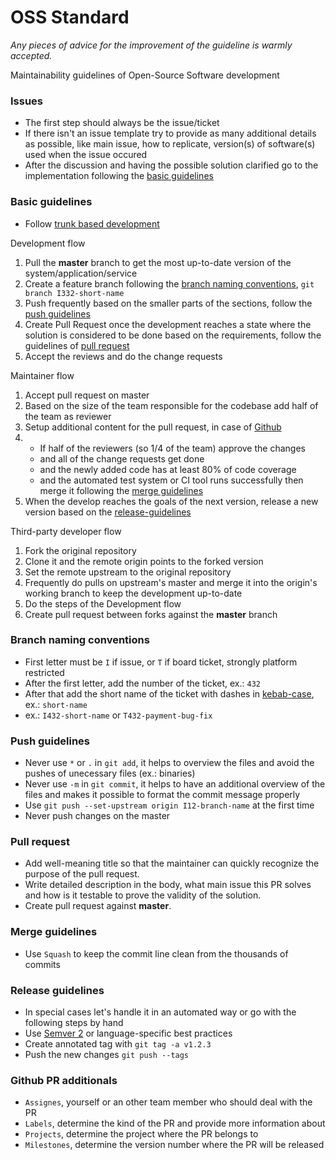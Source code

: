 # OSS Standard

*Any pieces of advice for the improvement of the guideline is warmly accepted.*

Maintainability guidelines of Open-Source Software development

### Issues

- The first step should always be the issue/ticket
- If there isn't an issue template try to provide as many additional details as possible, like main issue, how to replicate, version(s) of software(s) used when the issue occured
- After the discussion and having the possible solution clarified go to the implementation following the [basic guidelines](#basic-guidelines)

### Basic guidelines

- Follow [trunk based development](https://trunkbaseddevelopment.com/)

Development flow
1. Pull the **master** branch to get the most up-to-date version of the system/application/service
2. Create a feature branch following the [branch naming conventions](#branch-naming-concentions), `git branch I332-short-name`
3. Push frequently based on the smaller parts of the sections, follow the [push guidelines](#push-guidelines)
4. Create Pull Request once the development reaches a state where the solution is considered to be done based on the requirements, follow the guidelines of [pull request](#pull-request)
5. Accept the reviews and do the change requests

Maintainer flow
1. Accept pull request on master
2. Based on the size of the team responsible for the codebase add half of the team as reviewer
3. Setup additional content for the pull request, in case of [Github](#github-pr-additionals) 
4. - If half of the reviewers (so 1/4 of the team) approve the changes 
   - and all of the change requests get done 
   - and the newly added code has at least 80% of code coverage 
   - and the automated test system or CI tool runs successfully then merge it following the [merge guidelines](#merge-guidelines)
5. When the develop reaches the goals of the next version, release a new version based on the [release-guidelines](#release-guidelines)

Third-party developer flow
1. Fork the original repository
2. Clone it and the remote origin points to the forked version
3. Set the remote upstream to the original repository
4. Frequently do pulls on upstream's master and merge it into the origin's working branch to keep the development up-to-date
5. Do the steps of the Development flow
6. Create pull request between forks against the **master** branch

### Branch naming conventions

- First letter must be `I` if issue, or `T` if board ticket, strongly platform restricted
- After the first letter, add the number of the ticket, ex.: `432`
- After that add the short name of the ticket with dashes in [kebab-case](https://trends.google.com/trends/explore?date=all&q=kebab-case,spinal-case,lisp-case,dash-case,caterpillar-case), ex.: `short-name`
- ex.: `I432-short-name` or `T432-payment-bug-fix`


### Push guidelines

- Never use `*` or `.` in `git add`, it helps to overview the files and avoid the pushes of unecessary files (ex.: binaries)
- Never use `-m` in `git commit`, it helps to have an additional overview of the files and makes it possible to format the commit message properly
- Use `git push --set-upstream origin I12-branch-name` at the first time
- Never push changes on the master

### Pull request

- Add well-meaning title so that the maintainer can quickly recognize the purpose of the pull request.
- Write detailed description in the body, what main issue this PR solves and how is it testable to prove the validity of the solution.
- Create pull request against **master**.

### Merge guidelines

- Use `Squash` to keep the commit line clean from the thousands of commits

### Release guidelines

- In special cases let's handle it in an automated way or go with the following steps by hand
- Use [Semver 2](https://semver.org/) or language-specific best practices
- Create annotated tag with `git tag -a v1.2.3`
- Push the new changes `git push --tags`

### Github PR additionals

- `Assignes`, yourself or an other team member who should deal with the PR
- `Labels`, determine the kind of the PR and provide more information about
- `Projects`, determine the project where the PR belongs to
- `Milestones`, determine the version number where the PR will be released
